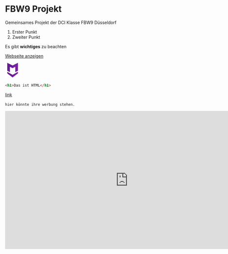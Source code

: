FBW9 Projekt
============

Gemeinsames Projekt der DCI Klasse FBW9 Düsseldorf

1. Erster Punkt
2. Zweiter Punkt

Es gibt **wichtiges** zu beachten

[Webseite anzeigen](https://galymax.github.io/fbw9/)

![Logo](https://github.com/adam-p/markdown-here/raw/master/src/common/images/icon48.png "My Logo")

```html
<h1>Das ist HTML</h1>
```

[link](https://github.com/adam-p/markdown-here/wiki/Markdown-Cheatsheet)

``` hier könnte ihre werbung stehen. ```


<iframe width="805" height="453" src="https://www.youtube.com/embed/HyHNuVaZJ-k" frameborder="0" allow="accelerometer; autoplay; encrypted-media; gyroscope; picture-in-picture" allowfullscreen></iframe>
